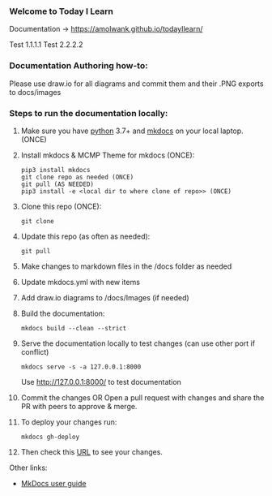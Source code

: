 ### Welcome to Today I Learn
Documentation -> https://amolwank.github.io/todayIlearn/

Test 1.1.1.1
Test 2.2.2.2
### Documentation Authoring how-to:

Please use draw.io for all diagrams and commit them and their .PNG exports to docs/images

### Steps to run the documentation locally:

 1. Make sure you have [python](https://www.python.org/downloads) 3.7+ and [mkdocs](https://www.mkdocs.org/) on your local laptop. (ONCE)
 1. Install mkdocs & MCMP Theme for mkdocs (ONCE):

        pip3 install mkdocs
        git clone repo as needed (ONCE)
        git pull (AS NEEDED)
        pip3 install -e <local dir to where clone of repo>> (ONCE)
        
 1. Clone this repo (ONCE):
 
        git clone 
    
 1. Update this repo (as often as needed):
 
        git pull
    
 1. Make changes to markdown files in the /docs folder as needed
 1. Update mkdocs.yml with new items
 1. Add draw.io diagrams to /docs/Images (if needed)
 2. Build the documentation:
 
        mkdocs build --clean --strict
    
 3. Serve the documentation locally to test changes (can use other port if conflict)
 
        mkdocs serve -s -a 127.0.0.1:8000
        
    Use http://127.0.0.1:8000/ to test documentation
    
 4. Commit the changes  OR Open a pull request with changes and share the PR with peers to approve & merge. 
 5. To deploy your changes run:
        
        mkdocs gh-deploy

1. Then check this [URL](https://pages.github.com/todayilearn/) to see your changes. 

Other links:
- [MkDocs user guide](https://www.mkdocs.org/user-guide/)
